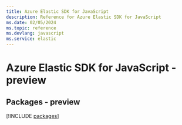 ```yaml
---
title: Azure Elastic SDK for JavaScript
description: Reference for Azure Elastic SDK for JavaScript
ms.date: 02/05/2024
ms.topic: reference
ms.devlang: javascript
ms.service: elastic
---
```

# Azure Elastic SDK for JavaScript - preview
## Packages - preview
[!INCLUDE [packages](elastic-index.md)]